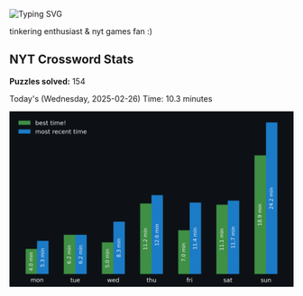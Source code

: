 ![Typing SVG](https://readme-typing-svg.demolab.com?font=Fira+Code&size=16&pause=700&color=FFFFFF&width=435&lines=hi+i'm+aimee!;nice+to+see+you+here!)

tinkering enthusiast & nyt games fan :)
<!-- START NYT-STATS -->
## NYT Crossword Stats
**Puzzles solved:** 154

Today's (Wednesday, 2025-02-26) Time: 10.3 minutes


![Solve Times](./nyt_stats_graph.png)
<!-- END NYT-STATS -->
